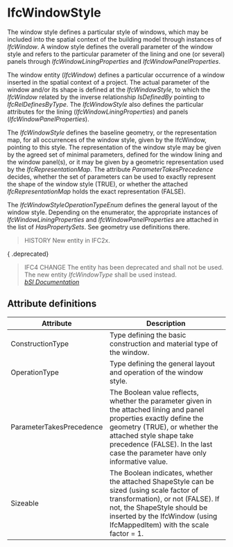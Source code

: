 IfcWindowStyle
==============
The window style defines a particular style of windows, which may be included
into the spatial context of the building model through instances of
_IfcWindow_. A window style defines the overall parameter of the window style
and refers to the particular parameter of the lining and one (or several)
panels through _IfcWindowLiningProperties_ and _IfcWindowPanelProperties_.  
  
The window entity (_IfcWindow_) defines a particular occurrence of a window
inserted in the spatial context of a project. The actual parameter of the
window and/or its shape is defined at the _IfcWindowStyle_, to which the
_IfcWindow_ related by the inverse relationship _IsDefinedBy_ pointing to
_IfcRelDefinesByType_. The _IfcWindowStyle_ also defines the particular
attributes for the lining (_IfcWindowLiningProperties_) and panels
(_IfcWindowPanelProperties_).  
  
The _IfcWindowStyle_ defines the baseline geometry, or the representation map,
for all occurrences of the window style, given by the IfcWindow, pointing to
this style. The representation of the window style may be given by the agreed
set of minimal parameters, defined for the window lining and the window
panel(s), or it may be given by a geometric representation used by the
_IfcRepresentationMap_. The attribute _ParameterTakesPrecedence_ decides,
whether the set of parameters can be used to exactly represent the shape of
the window style (TRUE), or whether the attached _IfcRepresentationMap_ holds
the exact representation (FALSE).  
  
The _IfcWindowStyleOperationTypeEnum_ defines the general layout of the window
style. Depending on the enumerator, the appropriate instances of
_IfcWindowLiningProperties_ and _IfcWindowPanelProperties_ are attached in the
list of _HasPropertySets_. See geometry use definitions there.  
  
> HISTORY  New entity in IFC2x.  
  
{ .deprecated}  
> IFC4 CHANGE  The entity has been deprecated and shall not be used. The new
> entity _IfcWindowType_ shall be used instead.  
[ _bSI
Documentation_](https://standards.buildingsmart.org/IFC/DEV/IFC4_2/FINAL/HTML/schema/ifcarchitecturedomain/lexical/ifcwindowstyle.htm)


Attribute definitions
---------------------
| Attribute                | Description                                                                                                                                                                                                                                                      |
|--------------------------|------------------------------------------------------------------------------------------------------------------------------------------------------------------------------------------------------------------------------------------------------------------|
| ConstructionType         | Type defining the basic construction and material type of the window.                                                                                                                                                                                            |
| OperationType            | Type defining the general layout and operation of the window style.                                                                                                                                                                                              |
| ParameterTakesPrecedence | The Boolean value reflects, whether the parameter given in the attached lining and panel properties exactly define the geometry (TRUE), or whether the attached style shape take precedence (FALSE). In the last case the parameter have only informative value. |
| Sizeable                 | The Boolean indicates, whether the attached ShapeStyle can be sized (using scale factor of transformation), or not (FALSE). If not, the ShapeStyle should be inserted by the IfcWindow (using IfcMappedItem) with the scale factor = 1.                          |

